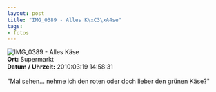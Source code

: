```yaml
--- 
layout: post
title: "IMG_0389 - Alles K\xC3\xA4se"
tags: 
- fotos
---
```

<img src="http://blog.fabianonline.de/wp-content/main/2010_07/IMG_0389.jpg" alt="IMG_0389 - Alles Käse" class="aligncenter" /><br />
<strong>Ort:</strong> Supermarkt<br />
<strong>Datum / Uhrzeit:</strong> 2010:03:19 14:58:31<br />
<br />
"Mal sehen... nehme ich den roten oder doch lieber den grünen Käse?"
